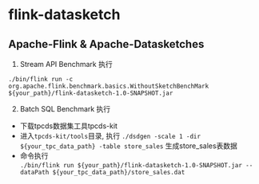 # flink-datasketch
## Apache-Flink &amp; Apache-Datasketches

1. Stream API Benchmark 执行

`./bin/flink run -c org.apache.flink.benchmark.basics.WithoutSketchBenchMark ${your_path}/flink-datasketch-1.0-SNAPSHOT.jar`


2. Batch SQL Benchmark 执行

* 下载tpcds数据集工具tpcds-kit <br>
* 进入`tpcds-kit/tools`目录, 执行 `./dsdgen -scale 1 -dir ${your_tpc_data_path} -table store_sales`  生成store_sales表数据 <br>
* 命令执行 <br>
`./bin/flink run ${your_path}/flink-datasketch-1.0-SNAPSHOT.jar --dataPath ${your_tpc_data_path}/store_sales.dat`
